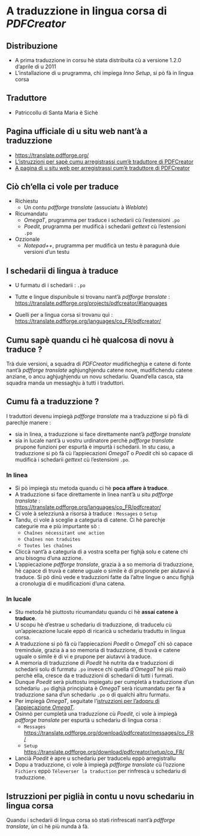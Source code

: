 # A traduzzione in lingua corsa di _PDFCreator_

## Distribuzione
- A prima traduzzione in corsu hè stata distribuita cù a versione 1.2.0 d’aprile di u 2011
- L’installazione di u prugramma, chì impiega _Inno Setup_, si pò fà in lingua corsa

## Traduttore
- Patriccollu di Santa Maria è Sichè

## Pagina ufficiale di u situ web nant’à a traduzzione
- https://translate.pdfforge.org/
- [L’istruzzioni per sapè cumu arregistrassi cum’è traduttore di PDFCreator](https://pdfforge-my.sharepoint.com/personal/admin_pdfforge_onmicrosoft_com/Documents/How%20to%20register%20as%20a%20translator%20for%20PDFCreator.pdf?CT=1619609637164&OR=ItemsView)
- [A pagina di u situ web per arregistrassi cum’è traduttore di PDFCreator](https://translate.pdfforge.org/accounts/register/)

## Ciò ch’ella ci vole per traduce
- Richiestu
  - Un contu _pdfforge translate_ (assuciatu à _Weblate_)
- Ricumandatu
  - _OmegaT_, prugramma per traduce i schedarii cù l’estensioni `.po`
  - _Poedit_, prugramma per mudificà i schedarii _gettext_ cù l’estensioni `.po`
- Ozzionale
  - _Notepad++_, prugramma per mudificà un testu è paragunà duie versioni d’un testu

## I schedarii di lingua à traduce
- U furmatu di i schedarii : `.po`

- Tutte e lingue dispunibule si trovanu nant’à _pdfforge translate_ :  
  https://translate.pdfforge.org/projects/pdfcreator/#languages

- Quelli per a lingua corsa si trovanu quì :  
  https://translate.pdfforge.org/languages/co_FR/pdfcreator/

## Cumu sapè quandu ci hè qualcosa di novu à traduce ?
Trà duie versioni, a squadra di _PDFCreator_ mudificheghja e catene di fonte nant’à _pdfforge translate_ aghjunghjendu catene nove, mudifichendu catene anziane, o ancu aghjughjendu un novu schedariu.  Quand’ella casca, sta squadra manda un messaghju à tutti i traduttori.

## Cumu fà a traduzzione ?
I traduttori devenu impiegà _pdfforge translate_ ma a traduzzione si pò fà di parechje manere :
- sia in linea, a traduzzione si face direttamente nant’à _pdfforge translate_
- sia in lucale nant’à u vostru urdinatore perchè _pdfforge translate_ prupone funzioni per espurtà è impurtà i schedarii. In stu casu, a traduzzione si pò fà cù l’appiecazioni _OmegaT_ o _Poedit_ chì sò capace di mudificà i schedarii _gettext_ cù l’estensioni `.po`.

### In linea
- Si pò impiegà stu metoda quandu ci hè __poca affare à traduce__.
- A traduzzione si face direttamente in linea nant’à u situ _pdfforge translate_ :  
  https://translate.pdfforge.org/languages/co_FR/pdfcreator/
- Ci vole à selezziunà a risorsa à traduce : `Messages` o `Setup`
- Tandu, ci vole à sceglie a categuria di catene. Ci hè parechje categurie ma e più impurtante sò :
  - `Chaînes nécessitant une action`
  - `Chaînes non traduites`
  - `Toutes les chaînes`
- Cliccà nant’à a categuria di a vostra scelta per fighjà solu e catene chì anu bisognu d’una azzione.
- L’appiecazione _pdfforge translate_, grazia à a so memoria di traduzzione, hè capace di truvà e catene uguale o simile è di pruponele per aiutavvi à traduce. Si pò dinù vede e traduzzioni fatte da l’altre lingue o ancu fighjà a cronolugia di e mudificazioni d’una catena.

### In lucale
- Stu metoda hè piuttostu ricumandatu quandu ci hè __assai catene à traduce__.
- U scopu hè d’estrae u schedariu di traduzzione, di traducelu cù un’appiecazione lucale eppò di ricaricà u schedariu traduttu in lingua corsa.
- A traduzzione si pò fà cù l’appiecazioni _Poedit_ o _OmegaT_ chì sò capace treminduie, grazia à a so memoria di traduzzione, di truvà e catene uguale o simile è di vi e prupone per aiutavvi à traduce.
- A memoria di traduzzione di _Poedit_ hè nutrita da e traduzzioni di schedarii solu di furmatu `.po` invece chì quella d’_OmegaT_ hè più maiò perchè ella, cresce da e traduzzioni di schedarii di tutti i furmati.
- Dunque _Poedit_ serà piuttostu impiegatu per cumpletà a traduzzione d’un schedariu `.po` dighjà principiata è _OmegaT_ serà ricumandatu per fà a traduzzione sana d’un schedariu `.po` o di qualchì altru furmatu.
- Per impiegà _OmegaT_, seguitate l’[istruzzioni per l’adopru di l’appiecazione _OmegaT_](OmegaT.md).
- Osinnò per cumpletà una traduzzione cù _Poedit_, ci vole à impiegà _pdfforge translate_ per espurtà u schedariu di lingua corsa :
  - `Messages` https://translate.pdfforge.org/download/pdfcreator/messages/co_FR/
  - `Setup` https://translate.pdfforge.org/download/pdfcreator/setup/co_FR/
- Lancià _Poedit_ è apre u schedariu per traducelu eppò arregistrallu
- Dopu a traduzzione, ci vole à impiegà _pdfforge translate_ cù l’ozzione `Fichiers` eppò `Téleverser la traduction` per rinfrescà u schedariu di traduzzione.

## Istruzzioni per piglià in contu u novu schedariu in lingua corsa

Quandu i schedarii di lingua corsa sò stati rinfrescati nant’à _pdfforge translate_, ùn ci hè più nunda à fà.
